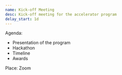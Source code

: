 ```yaml
---
name: Kick-off Meeting
desc: Kick-off meeting for the accelerator program
delay_start: 1d
---
```



Agenda:
- Presentation of the program
- Hackathon
- Timeline
- Awards

Place: Zoom


